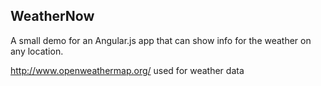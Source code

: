 WeatherNow
----

A small demo for an Angular.js app that can show info for the weather on any location.

http://www.openweathermap.org/ used for weather data
